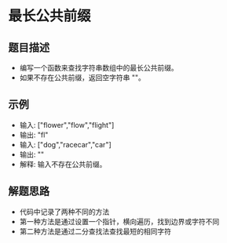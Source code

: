 # 最长公共前缀
## 题目描述 
* 编写一个函数来查找字符串数组中的最长公共前缀。  
* 如果不存在公共前缀，返回空字符串 ""。
## 示例
* 输入: ["flower","flow","flight"]
* 输出: "fl"  
* 输入: ["dog","racecar","car"]
* 输出: ""
* 解释: 输入不存在公共前缀。
## 解题思路
* 代码中记录了两种不同的方法
* 第一种方法是通过设置一个指针，横向遍历，找到边界或字符不同
* 第二种方法是通过二分查找法查找最短的相同字符
